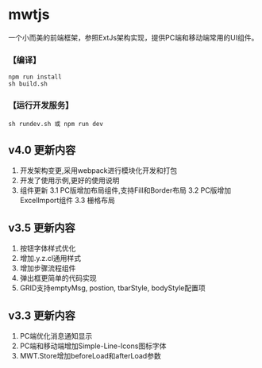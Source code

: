 # mwtjs

一个小而美的前端框架，参照ExtJs架构实现，提供PC端和移动端常用的UI组件。

### 【编译】
```
npm run install
sh build.sh
```

### 【运行开发服务】
```
sh rundev.sh 或 npm run dev
```




v4.0 更新内容
------------------------------------------------------------
1. 开发架构变更,采用webpack进行模块化开发和打包
2. 开发了使用示例,更好的使用说明
3. 组件更新
  3.1 PC版增加布局组件,支持Fill和Border布局
  3.2 PC版增加ExcelImport组件
  3.3 栅格布局


v3.5 更新内容
------------------------------------------------------------
1. 按钮字体样式优化
2. 增加.y.z.cl通用样式
3. 增加步骤流程组件
4. 弹出框更简单的代码实现
5. GRID支持emptyMsg, postion, tbarStyle, bodyStyle配置项

v3.3 更新内容
------------------------------------------------------------
1. PC端优化消息通知显示
2. PC端和移动端增加Simple-Line-Icons图标字体
3. MWT.Store增加beforeLoad和afterLoad参数



